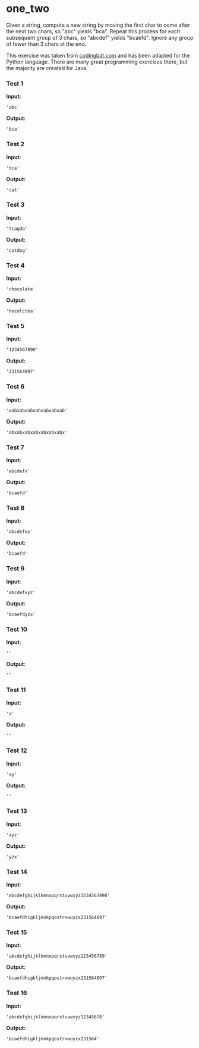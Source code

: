 # one_two





Given a string, compute a new string by moving the first char to come after the next two chars, so "abc" yields "bca". Repeat this process for each subsequent group of 3 chars, so "abcdef" yields "bcaefd". Ignore any group of fewer than 3 chars at the end.

This exercise was taken from [codingbat.com](https://codingbat.com/prob/p122943) and has been adapted for the Python language. There are many great programming exercises there, but the majority are created for Java.






### Test 1
**Input:**
```
'abc'
```
**Output:**
```
'bca'
```
### Test 2
**Input:**
```
'tca'
```
**Output:**
```
'cat'
```
### Test 3
**Input:**
```
'tcagdo'
```
**Output:**
```
'catdog'
```
### Test 4
**Input:**
```
'chocolate'
```
**Output:**
```
'hocolctea'
```
### Test 5
**Input:**
```
'1234567890'
```
**Output:**
```
'231564897'
```
### Test 6
**Input:**
```
'xabxabxabxabxabxabxab'
```
**Output:**
```
'abxabxabxabxabxabxabx'
```
### Test 7
**Input:**
```
'abcdefx'
```
**Output:**
```
'bcaefd'
```
### Test 8
**Input:**
```
'abcdefxy'
```
**Output:**
```
'bcaefd'
```
### Test 9
**Input:**
```
'abcdefxyz'
```
**Output:**
```
'bcaefdyzx'
```
### Test 10
**Input:**
```
''
```
**Output:**
```
''
```
### Test 11
**Input:**
```
'x'
```
**Output:**
```
''
```
### Test 12
**Input:**
```
'xy'
```
**Output:**
```
''
```
### Test 13
**Input:**
```
'xyz'
```
**Output:**
```
'yzx'
```
### Test 14
**Input:**
```
'abcdefghijklkmnopqrstuvwxyz1234567890'
```
**Output:**
```
'bcaefdhigkljmnkpqostrvwuyzx231564897'
```
### Test 15
**Input:**
```
'abcdefghijklkmnopqrstuvwxyz123456789'
```
**Output:**
```
'bcaefdhigkljmnkpqostrvwuyzx231564897'
```
### Test 16
**Input:**
```
'abcdefghijklkmnopqrstuvwxyz12345678'
```
**Output:**
```
'bcaefdhigkljmnkpqostrvwuyzx231564'
```

